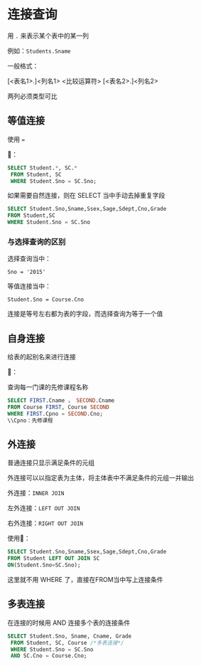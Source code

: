 # 连接查询

用 `.` 来表示某个表中的某一列

例如：`Students.Sname`

一般格式：

[<表名1>.]<列名1> <比较运算符> [<表名2>.]<列名2>

两列必须类型可比

## 等值连接

使用 `=`

🌰：

```SQL
SELECT Student.*, SC.*
 FROM Student, SC
 WHERE Student.Sno = SC.Sno;
```

如果需要自然连接，则在 SELECT 当中手动去掉重复字段

```SQL
SELECT Student.Sno,Sname,Ssex,Sage,Sdept,Cno,Grade
FROM Student,SC
WHERE Student.Sno = SC.Sno
```

### 与选择查询的区别

选择查询当中：

`Sno = '2015'`

等值连接当中：

`Student.Sno = Course.Cno`

连接是等号左右都为表的字段，而选择查询为等于一个值

## 自身连接

给表的起别名来进行连接

🌰：

查询每一门课的先修课程名称

```SQL
SELECT FIRST.Cname ， SECOND.Cname
FROM Course FIRST, Course SECOND
WHERE FIRST.Cpno = SECOND.Cno;
\\Cpno：先修课程
```

## 外连接

普通连接只显示满足条件的元组

外连接可以以指定表为主体，将主体表中不满足条件的元组一并输出

外连接：`INNER JOIN`

左外连接：`LEFT OUT JOIN`

右外连接：`RIGHT OUT JOIN`

使用🌰：

```SQL
SELECT Student.Sno,Sname,Ssex,Sage,Sdept,Cno,Grade
FROM Student LEFT OUT JOIN SC
ON(Student.Sno=SC.Sno);
```

这里就不用 WHERE 了，直接在FROM当中写上连接条件

## 多表连接

在连接的时候用 AND 连接多个表的连接条件

```SQL
SELECT Student.Sno, Sname, Cname, Grade
 FROM Student, SC, Course /*多表连接*/
 WHERE Student.Sno = SC.Sno
 AND SC.Cno = Course.Cno;
```
